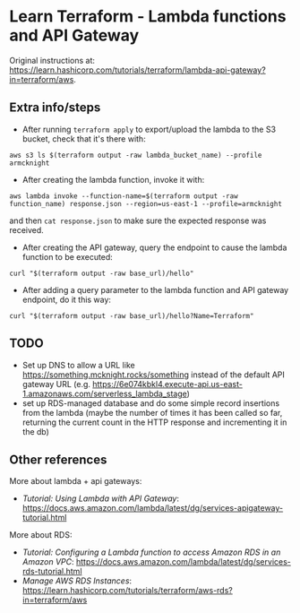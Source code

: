 # Learn Terraform - Lambda functions and API Gateway

Original instructions at: https://learn.hashicorp.com/tutorials/terraform/lambda-api-gateway?in=terraform/aws.

## Extra info/steps

- After running `terraform apply` to export/upload the lambda to the S3 bucket, check that it's there with:

```shell
aws s3 ls $(terraform output -raw lambda_bucket_name) --profile armcknight
```

- After creating the lambda function, invoke it with:

```shell
aws lambda invoke --function-name=$(terraform output -raw function_name) response.json --region=us-east-1 --profile=armcknight
```

and then `cat response.json` to make sure the expected response was received.

- After creating the API gateway, query the endpoint to cause the lambda function to be executed:

```shell
curl "$(terraform output -raw base_url)/hello"
```

- After adding a query parameter to the lambda function and API gateway endpoint, do it this way:

```shell
curl "$(terraform output -raw base_url)/hello?Name=Terraform"
```

## TODO

- Set up DNS to allow a URL like https://something.mcknight.rocks/something instead of the default API gateway URL (e.g. https://6e074kbkl4.execute-api.us-east-1.amazonaws.com/serverless_lambda_stage)
- set up RDS-managed database and do some simple record insertions from the lambda (maybe the number of times it has been called so far, returning the current count in the HTTP response and incrementing it in the db)

## Other references

More about lambda + api gateways:
- _Tutorial: Using Lambda with API Gateway_: https://docs.aws.amazon.com/lambda/latest/dg/services-apigateway-tutorial.html

More about RDS:
- _Tutorial: Configuring a Lambda function to access Amazon RDS in an Amazon VPC_: https://docs.aws.amazon.com/lambda/latest/dg/services-rds-tutorial.html
- _Manage AWS RDS Instances_: https://learn.hashicorp.com/tutorials/terraform/aws-rds?in=terraform/aws
